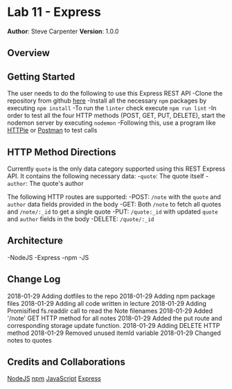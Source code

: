 # Lab 11 - Express

**Author**: Steve Carpenter
**Version**: 1.0.0

## Overview

## Getting Started
The user needs to do the following to use this Express REST API
-Clone the repository from github [here](https://github.com/stevegcarpenter/11-express)
-Install all the necessary `npm` packages by executing `npm install`
-To run the `linter` check execute `npm run lint`
-In order to test all the four HTTP methods (POST, GET, PUT, DELETE), start the nodemon server by executing `nodemon`
-Following this, use a program like [HTTPie](https://httpie.org/) or [Postman](https://www.getpostman.com/) to test calls

## HTTP Method Directions
Currently `quote` is the only data category supported using this REST Express API. It contains the following necessary data:
-`quote`: The quote itself
-`author`: The quote's author

The following HTTP routes are supported:
-POST: `/note` with the `quote` and `author` data fields provided in the body
-GET: Both `/note` to fetch all quotes and `/note/:_id` to get a single quote
-PUT: `/quote:_id` with updated `quote` and `author` fields in the body
-DELETE: `/quote/:_id`

## Architecture
-NodeJS
-Express
-npm
-JS

## Change Log
2018-01-29 Adding dotfiles to the repo
2018-01-29 Adding npm package files
2018-01-29 Adding all code written in lecture
2018-01-29 Adding Promisified fs.readdir call to read the Note filenames
2018-01-29 Added '/note' GET HTTP method for all notes
2018-01-29 Added the put route and corresponding storage update function.
2018-01-29 Adding DELETE HTTP method
2018-01-29 Removed unused itemId variable
2018-01-29 Changed notes to quotes

## Credits and Collaborations
[NodeJS](https://nodejs.org)
[npm](https://www.npmjs.com/)
[JavaScript](https://www.javascript.com/)
[Express](https://expressjs.com/)
